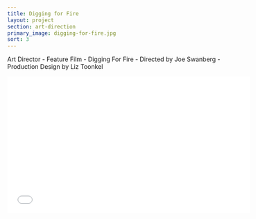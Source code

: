 ```yaml
---
title: Digging for Fire
layout: project
section: art-direction
primary_image: digging-for-fire.jpg
sort: 3
---
```


Art Director - Feature Film - Digging For Fire - Directed by Joe Swanberg - Production Design by Liz Toonkel

<div class="video-container">
  <iframe width="560" height="315" src="//www.youtube.com/embed/E9OgBzdzEsY" frameborder="0" allowfullscreen></iframe>
</div>
